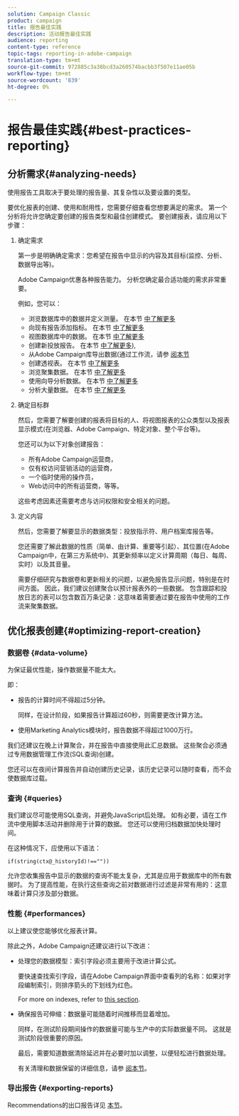 ```yaml
---
solution: Campaign Classic
product: campaign
title: 报告最佳实践
description: 活动报告最佳实践
audience: reporting
content-type: reference
topic-tags: reporting-in-adobe-campaign
translation-type: tm+mt
source-git-commit: 972885c3a38bcd3a260574bacbb3f507e11ae05b
workflow-type: tm+mt
source-wordcount: '839'
ht-degree: 0%

---
```



# 报告最佳实践{#best-practices-reporting}

## 分析需求{#analyzing-needs}

使用报告工具取决于要处理的报告量、其复杂性以及要设置的类型。

要优化报表的创建、使用和耐用性，您需要仔细查看您想要满足的需求。 第一个分析将允许您确定要创建的报告类型和最佳创建模式。 要创建报表，请应用以下步骤：

1. 确定需求

   第一步是明确确定需求：您希望在报告中显示的内容及其目标(监控、分析、数据导出等)。

   Adobe Campaign优惠各种报告能力。 分析您确定最合适功能的需求非常重要。

   例如，您可以：

   * 浏览数据库中的数据并定义测量。 在本节 [中了解更多](../../reporting/using/about-cubes.md)
   * 向现有报告添加指标。 在本节 [中了解更多](../../reporting/using/about-reports-creation-in-campaign.md)
   * 视图数据库中的数据。 在本节 [中了解更多](../../reporting/using/about-descriptive-analysis.md)
   * 创建新投放报告。 在本节 [中了解更多](../../reporting/using/about-reports-creation-in-campaign.md)),
   * 从Adobe Campaign库导出数据(通过工作流，请参 [阅本节](../../workflow/using/about-workflows.md)
   * 创建透视表。 在本节 [中了解更多](../../reporting/using/creating-a-table.md#creating-a-breakdown-or-pivot-table)
   * 浏览聚集数据。 在本节 [中了解更多](../../reporting/using/about-cubes.md)
   * 使用向导分析数据。 在本节 [中了解更多](../../reporting/using/about-descriptive-analysis.md)
   * 分析大量数据。 在本节 [中了解更多](../../reporting/using/about-reports-creation-in-campaign.md)

1. 确定目标群

   然后，您需要了解要创建的报表将目标的人、将视图报表的公众类型以及报表显示模式(在浏览器、Adobe Campaign、特定对象、整个平台等)。

   您还可以为以下对象创建报告：

   * 所有Adobe Campaign运营商，
   * 仅有权访问营销活动的运营商，
   * 一个临时使用的操作员，
   * Web访问中的所有运营商，等等。

   这些考虑因素还需要考虑与访问权限和安全相关的问题。

1. 定义内容

   然后，您需要了解要显示的数据类型：投放指示符、用户档案库报告等。

   您还需要了解此数据的性质（简单、由计算、重要等引起）、其位置(在Adobe Campaign中，在第三方系统中)、其更新频率以定义计算周期（每日、每周、实时）以及其音量。

   需要仔细研究与数据卷和更新相关的问题，以避免报告显示问题，特别是在时间方面。 因此，我们建议创建聚合以预计报表外的一些数据。 包含跟踪和投放日志的表可以包含数百万条记录：这意味着需要通过要在报告中使用的工作流来聚集数据。

## 优化报表创建{#optimizing-report-creation}

### 数据卷 {#data-volume}

为保证最优性能，操作数据量不能太大。

即：

* 报告的计算时间不得超过5分钟。

   同样，在设计阶段，如果报告计算超过60秒，则需要更改计算方法。

* 使用Marketing Analytics模块时，报告数据不得超过1000万行。

我们还建议在晚上计算聚合，并在报告中直接使用此汇总数据。 这些聚合必须通过专用数据管理工作流(SQL查询)创建。

您还可以在夜间计算报告并自动创建历史记录，该历史记录可以随时查看，而不会使数据库过载。

### 查询 {#queries}

我们建议尽可能使用SQL查询，并避免JavaScript后处理。 如有必要，请在工作流中使用脚本活动并删除用于计算的数据。 您还可以使用归档数据加快处理时间。

在这种情况下，应使用以下语法：

```
if(string(ctx@_historyId)!==""))
```

允许您收集报告中显示的数据的查询不能太复杂，尤其是应用于数据库中的所有数据时。 为了提高性能，在执行这些查询之前对数据进行过滤是非常有用的：这意味着计算只涉及部分数据。

### 性能 {#performances}

以上建议使您能够优化报表计算。

除此之外，Adobe Campaign还建议进行以下改进：

* 处理您的数据模型：索引字段必须主要用于改进计算公式。

   要快速查找索引字段，请在Adobe Campaign界面中查看列的名称：如果对字段编制索引，则排序箭头的下划线为红色。

   For more on indexes, refer to [this section](../../configuration/using/data-model-best-practices.md#indexes).

* 确保报告可伸缩：数据量可能随着时间推移而显着增加。

   同样，在测试阶段期间操作的数据量可能与生产中的实际数据量不同。 这就是测试阶段很重要的原因。

   最后，需要知道数据清除延迟并在必要时加以调整，以便轻松进行数据处理。

   有关清理和数据保留的详细信息，请参 [阅本节](../../configuration/using/data-model-best-practices.md#data-retention)。

### 导出报告 {#exporting-reports}

Recommendations的出口报告详见 [本节](../../reporting/using/actions-on-reports.md#exporting-a-report)。

